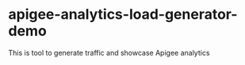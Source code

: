 # apigee-analytics-load-generator-demo
This is tool to generate traffic and showcase Apigee analytics
